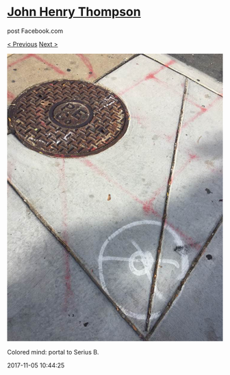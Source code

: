 # [John Henry Thompson](../README.md)
post Facebook.com

[< Previous](2017-11-05-1.md) [Next >](2017-11-03-1.md)

[![](../media/2017-11-05/Timeline-Photos-Colored-mind-portal-to-Serius-B.jpg)](../README.md)

Colored mind: portal to Serius B.

2017-11-05 10:44:25
